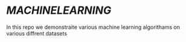 # _MACHINELEARNING_
In this repo we demonstraite various machine learning algorithams on various diffrent datasets











